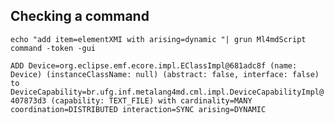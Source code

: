## Checking a command

`echo "add item=elementXMI with arising=dynamic "| grun Ml4mdScript command -token -gui`

`ADD Device=org.eclipse.emf.ecore.impl.EClassImpl@681adc8f (name: Device) (instanceClassName: null) (abstract: false, interface: false) to DeviceCapability=br.ufg.inf.metalang4md.cml.impl.DeviceCapabilityImpl@407873d3 (capability: TEXT_FILE) with cardinality=MANY coordination=DISTRIBUTED interaction=SYNC arising=DYNAMIC`

